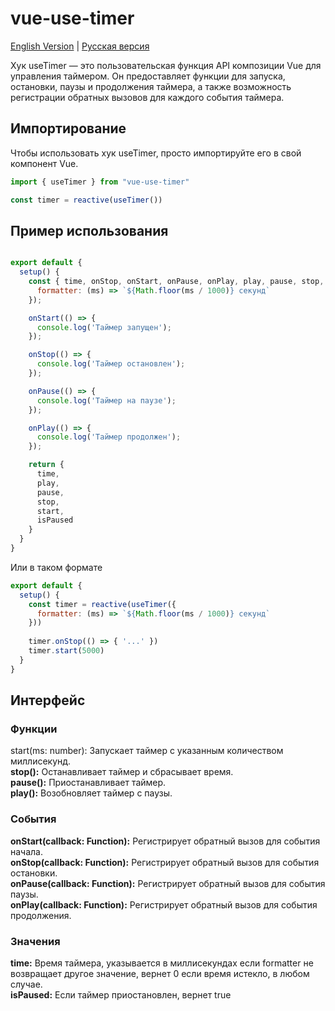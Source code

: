 # vue-use-timer

[English Version](README.md) | [Русская версия](README.ru.md)

Хук useTimer — это пользовательская функция API композиции Vue для управления таймером. Он предоставляет функции для запуска, остановки, паузы и продолжения таймера, а также возможность регистрации обратных вызовов для каждого события таймера.

## Импортирование
Чтобы использовать хук useTimer, просто импортируйте его в свой компонент Vue.

```js
import { useTimer } from "vue-use-timer"

const timer = reactive(useTimer())
```

## Пример использования 

```js

export default {
  setup() {
    const { time, onStop, onStart, onPause, onPlay, play, pause, stop, start, isPaused } = useTimer({
      formatter: (ms) => `${Math.floor(ms / 1000)} секунд`
    });

    onStart(() => {
      console.log('Таймер запущен');
    });

    onStop(() => {
      console.log('Таймер остановлен');
    });

    onPause(() => {
      console.log('Таймер на паузе');
    });

    onPlay(() => {
      console.log('Таймер продолжен');
    });

    return {
      time,
      play,
      pause,
      stop,
      start,
      isPaused
    }
  }
}

```

Или в таком формате

```js
export default {
  setup() {
    const timer = reactive(useTimer({
      formatter: (ms) => `${Math.floor(ms / 1000)} секунд`
    }))
    
    timer.onStop(() => { '...' })
    timer.start(5000)
  }
}
```

## Интерфейс

### Функции
start(ms: number): Запускает таймер с указанным количеством миллисекунд.
<br>
<b>stop():</b> Останавливает таймер и сбрасывает время.
<br>
<b>pause():</b> Приостанавливает таймер.
<br>
<b>play():</b> Возобновляет таймер с паузы.


### События

<b>onStart(callback: Function):</b> Регистрирует обратный вызов для события начала.
<br>
<b>onStop(callback: Function):</b> Регистрирует обратный вызов для события остановки.
<br>
<b>onPause(callback: Function):</b> Регистрирует обратный вызов для события паузы.
<br>
<b>onPlay(callback: Function):</b> Регистрирует обратный вызов для события продолжения.


### Значения
<b>time:</b> Время таймера, указывается в миллисекундах если formatter не возвращает другое значение, вернет 0 если время истекло, в любом случае.
<br>
<b>isPaused:</b> Если таймер приостановлен, вернет true 

 

